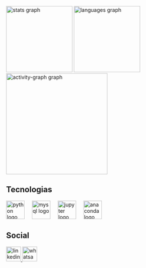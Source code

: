 <div align="left">
   <img src="https://github-readme-stats.vercel.app/api?username=fernandohumberto&hide_title=false&hide_rank=false&show_icons=true&include_all_commits=true&count_private=true&disable_animations=false&theme=gruvbox&locale=pt-br&hide_border=false&order=1" height="180" alt="stats graph"  />
  <img src="https://github-readme-stats.vercel.app/api/top-langs?username=fernandohumberto&locale=en&hide_title=false&layout=compact&card_width=320&langs_count=6&theme=blue-green&hide_border=false&order=2" height="180" alt="languages graph"  />
  <img src="https://github-readme-activity-graph.vercel.app/graph?username=fernandohumberto&radius=10&theme=gotham&area=true&order=5&hide_title=false&hide_border=false" height="275" alt="activity-graph graph"  />
</div>
<h2 align="left">Tecnologias</h2>

<div align="left">
  <img src="https://cdn.jsdelivr.net/gh/devicons/devicon/icons/python/python-original.svg" height="50" alt="python logo"  />
  <img width="12" />
  <img src="https://cdn.jsdelivr.net/gh/devicons/devicon/icons/mysql/mysql-original-wordmark.svg" height="50" alt="mysql logo"  />
  <img width="12" />
  <img src="https://cdn.jsdelivr.net/gh/devicons/devicon/icons/jupyter/jupyter-original.svg" height="50" alt="jupyter logo"  />
  <img width="12" />
  <img src="https://cdn.jsdelivr.net/gh/devicons/devicon/icons/anaconda/anaconda-original.svg" height="50" alt="anaconda logo"  />
</div>
<h2 align="left">Social </h2>
<div align="left">
  <a href="https://www.linkedin.com/in/fernando-humberto/" target="_blank">
    <img src="https://img.shields.io/static/v1?message=LinkedIn&logo=linkedin&label=&color=0077B5&logoColor=white&labelColor=&style=for-the-badge" height="40" alt="linkedin logo"  />
  </a>
  <a href="https://wa.me/5581987818789" target="_blank">
    <img src="https://img.shields.io/static/v1?message=Whatsapp&logo=whatsapp&label=&color=25D366&logoColor=white&labelColor=&style=for-the-badge" height="40" alt="whatsapp logo"  />
  </a>
</div>

###
